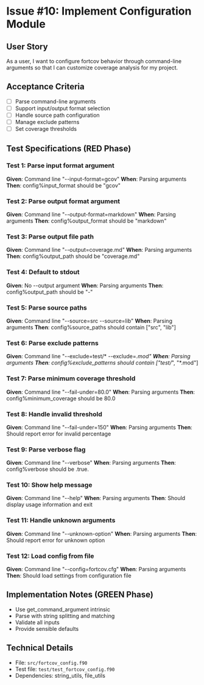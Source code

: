 # Issue #10: Implement Configuration Module

## User Story
As a user, I want to configure fortcov behavior through command-line arguments so that I can customize coverage analysis for my project.

## Acceptance Criteria
- [ ] Parse command-line arguments
- [ ] Support input/output format selection
- [ ] Handle source path configuration
- [ ] Manage exclude patterns
- [ ] Set coverage thresholds

## Test Specifications (RED Phase)

### Test 1: Parse input format argument
**Given**: Command line "--input-format=gcov"
**When**: Parsing arguments
**Then**: config%input_format should be "gcov"

### Test 2: Parse output format argument
**Given**: Command line "--output-format=markdown"
**When**: Parsing arguments
**Then**: config%output_format should be "markdown"

### Test 3: Parse output file path
**Given**: Command line "--output=coverage.md"
**When**: Parsing arguments
**Then**: config%output_path should be "coverage.md"

### Test 4: Default to stdout
**Given**: No --output argument
**When**: Parsing arguments
**Then**: config%output_path should be "-"

### Test 5: Parse source paths
**Given**: Command line "--source=src --source=lib"
**When**: Parsing arguments
**Then**: config%source_paths should contain ["src", "lib"]

### Test 6: Parse exclude patterns
**Given**: Command line "--exclude=test/* --exclude=*.mod"
**When**: Parsing arguments
**Then**: config%exclude_patterns should contain ["test/*", "*.mod"]

### Test 7: Parse minimum coverage threshold
**Given**: Command line "--fail-under=80.0"
**When**: Parsing arguments
**Then**: config%minimum_coverage should be 80.0

### Test 8: Handle invalid threshold
**Given**: Command line "--fail-under=150"
**When**: Parsing arguments
**Then**: Should report error for invalid percentage

### Test 9: Parse verbose flag
**Given**: Command line "--verbose"
**When**: Parsing arguments
**Then**: config%verbose should be .true.

### Test 10: Show help message
**Given**: Command line "--help"
**When**: Parsing arguments
**Then**: Should display usage information and exit

### Test 11: Handle unknown arguments
**Given**: Command line "--unknown-option"
**When**: Parsing arguments
**Then**: Should report error for unknown option

### Test 12: Load config from file
**Given**: Command line "--config=fortcov.cfg"
**When**: Parsing arguments
**Then**: Should load settings from configuration file

## Implementation Notes (GREEN Phase)
- Use get_command_argument intrinsic
- Parse with string splitting and matching
- Validate all inputs
- Provide sensible defaults

## Technical Details
- File: `src/fortcov_config.f90`
- Test file: `test/test_fortcov_config.f90`
- Dependencies: string_utils, file_utils